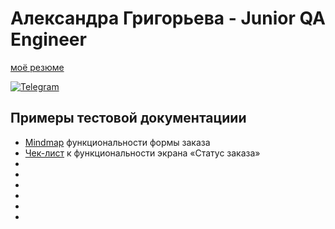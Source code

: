 # Александра Григорьева - Junior QA Engineer
[моё резюме](https://drive.google.com/file/d/1Pobmt4o5eUbNay1WmSwAWno42Vk_VCLt/view?usp=sharing)

[![Telegram](https://img.shields.io/badge/Telegram-blue?style=flat-square&logo=Telegram)](https://t.me/sashagrirgi)

## Примеры тестовой документациии
- [Mindmap](https://miro.com/app/board/uXjVOxXevic=/?share_link_id=184318127855) функциональности формы заказа 
- [Чек-лист](https://docs.google.com/spreadsheets/d/1mIxUsb_lXwsV0BUky58cwbh4YgvxI0_iEM23ZX_uO_4/edit?usp=sharing) к функциональности экрана «Статус заказа»
- 
-
-
-
-
-
